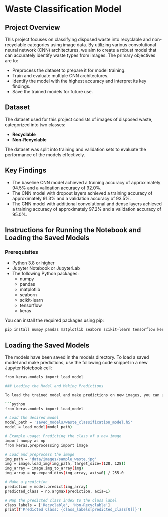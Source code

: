 # Waste Classification Model

## Project Overview
This project focuses on classifying disposed waste into recyclable and non-recyclable categories using image data. By utilizing various convolutional neural network (CNN) architectures, we aim to create a robust model that can accurately identify waste types from images. The primary objectives are to:

- Preprocess the dataset to prepare it for model training.
- Train and evaluate multiple CNN architectures.
- Identify the model with the highest accuracy and interpret its key findings.
- Save the trained models for future use.

## Dataset
The dataset used for this project consists of images of disposed waste, categorized into two classes:

- **Recyclable**
- **Non-Recyclable**

The dataset was split into training and validation sets to evaluate the performance of the models effectively.

## Key Findings
- The baseline CNN model achieved a training accuracy of approximately 94.5% and a validation accuracy of 92.0%.
- The CNN model with dropout layers achieved a training accuracy of approximately 91.3% and a validation accuracy of 93.5%.
- The CNN model with additional convolutional and dense layers achieved a training accuracy of approximately 97.2% and a validation accuracy of 95.0%.

## Instructions for Running the Notebook and Loading the Saved Models

### Prerequisites
- Python 3.8 or higher
- Jupyter Notebook or JupyterLab
- The following Python packages:
  - numpy
  - pandas
  - matplotlib
  - seaborn
  - scikit-learn
  - tensorflow
  - keras

You can install the required packages using pip:

```bash
pip install numpy pandas matplotlib seaborn scikit-learn tensorflow keras
```
## Loading the Saved Models
The models have been saved in the models directory. To load a saved model and make predictions, use the following code snippet in a new Jupyter Notebook cell:

```bash
from keras.models import load_model

### Loading the Model and Making Predictions

To load the trained model and make predictions on new images, you can use the following code:

```python
from keras.models import load_model

# Load the desired model
model_path = 'saved_models/waste_classification_model.h5'
model = load_model(model_path)

# Example usage: Predicting the class of a new image
import numpy as np
from keras.preprocessing import image

# Load and preprocess the image
img_path = 'data/images/sample_waste.jpg'
img = image.load_img(img_path, target_size=(128, 128))
img_array = image.img_to_array(img)
img_array = np.expand_dims(img_array, axis=0) / 255.0

# Make a prediction
prediction = model.predict(img_array)
predicted_class = np.argmax(prediction, axis=1)

# Map the predicted class index to the class label
class_labels = ['Recyclable', 'Non-Recyclable']
print(f'Predicted Class: {class_labels[predicted_class[0]]}')
```

